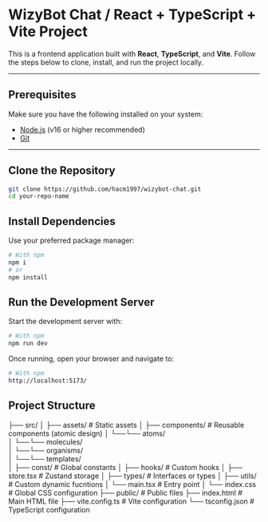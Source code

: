 # WizyBot Chat / React + TypeScript + Vite Project

This is a frontend application built with **React**, **TypeScript**, and **Vite**. Follow the steps below to clone, install, and run the project locally.

---

## Prerequisites

Make sure you have the following installed on your system:

- [Node.js](https://nodejs.org/) (v16 or higher recommended)
- [Git](https://git-scm.com/)

---

## Clone the Repository

```bash
git clone https://github.com/hacm1997/wizybot-chat.git
cd your-repo-name
```

## Install Dependencies

Use your preferred package manager:

```bash
# With npm
npm i
# or
npm install
```

## Run the Development Server

Start the development server with:

```bash
# With npm
npm run dev
```

Once running, open your browser and navigate to:

```bash
# With npm
http://localhost:5173/
```

## Project Structure

├── src/
│ ├── assets/ # Static assets
│ ├── components/ # Reusable components (atomic design)
│ └──└── atoms/  
│ └──└── molecules/  
│ └──└── organisms/  
│ └──└── templates/  
│ ├── const/ # Global constants
│ ├── hooks/ # Custom hooks
│ ├── store.tsx # Zustand storage
│ ├── types/ # Interfaces or types
│ ├── utils/ # Custom dynamic fucntions
│ └── main.tsx # Entry point
│ └── index.css # Global CSS configuration
├── public/ # Public files
├── index.html # Main HTML file
├── vite.config.ts # Vite configuration
└── tsconfig.json # TypeScript configuration
